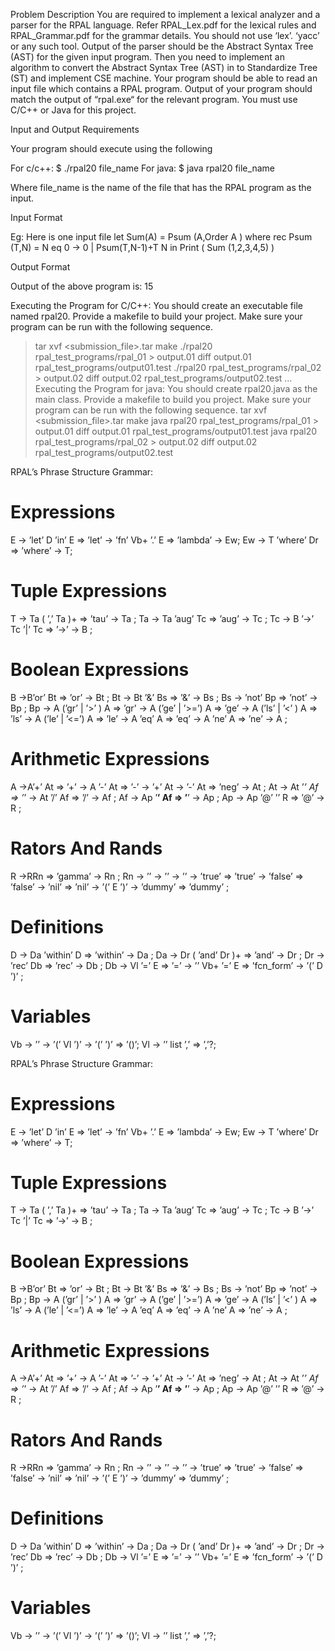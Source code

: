 Problem Description
You are required to implement a lexical analyzer and a parser for the RPAL language. Refer
RPAL_Lex.pdf for the lexical rules and RPAL_Grammar.pdf for the grammar details.
You should not use ‘lex’. ‘yacc’ or any such tool.
Output of the parser should be the Abstract Syntax Tree (AST) for the given input program. Then
you need to implement an algorithm to convert the Abstract Syntax Tree (AST) in to Standardize
Tree (ST) and implement CSE machine.
Your program should be able to read an input file which contains a RPAL program.
Output of your program should match the output of “rpal.exe“ for the relevant program.
You must use C/C++ or Java for this project.

Input and Output Requirements

Your program should execute using the following

For c/c++:
$ ./rpal20 file_name
For java:
$ java rpal20 file_name

Where file_name is the name of the file that has the RPAL program as the input.

Input Format

Eg: Here is one input file
let Sum(A) = Psum (A,Order A )
where rec Psum (T,N) = N eq 0 -> 0
 | Psum(T,N-1)+T N
in Print ( Sum (1,2,3,4,5) )

Output Format

Output of the above program is:
15

Executing the Program for C/C++:
 You should create an executable file named rpal20. Provide a makefile to build your
project. Make sure your program can be run with the following sequence.

 > tar xvf <submission_file>.tar
 >make
 > ./rpal20 rpal_test_programs/rpal_01 > output.01
 > diff output.01 rpal_test_programs/output01.test
 > ./rpal20 rpal_test_programs/rpal_02 > output.02
 > diff output.02 rpal_test_programs/output02.test
 …
Executing the Program for java:
You should create rpal20.java as the main class. Provide a makefile to build you project.
Make sure your program can be run with the following sequence.
 > tar xvf <submission_file>.tar
 >make
 > java rpal20 rpal_test_programs/rpal_01 > output.01
 > diff output.01 rpal_test_programs/output01.test
 > java rpal20 rpal_test_programs/rpal_02 > output.02
 > diff output.02 rpal_test_programs/output02.test


RPAL’s Phrase Structure Grammar:
# Expressions ############################################
E -> ’let’ D ’in’ E => ’let’
-> ’fn’ Vb+ ’.’ E => ’lambda’
-> Ew;
Ew -> T ’where’ Dr => ’where’
-> T;
# Tuple Expressions ######################################
T -> Ta ( ’,’ Ta )+ => ’tau’
-> Ta ;
Ta -> Ta ’aug’ Tc => ’aug’
-> Tc ;
Tc -> B ’->’ Tc ’|’ Tc => ’->’
-> B ;
# Boolean Expressions ####################################
B ->B’or’ Bt => ’or’
-> Bt ;
Bt -> Bt ’&’ Bs => ’&’
-> Bs ;
Bs -> ’not’ Bp => ’not’
-> Bp ;
Bp -> A (’gr’ | ’>’ ) A => ’gr’
-> A (’ge’ | ’>=’) A => ’ge’
-> A (’ls’ | ’<’ ) A => ’ls’
-> A (’le’ | ’<=’) A => ’le’
-> A ’eq’ A => ’eq’
-> A ’ne’ A => ’ne’
-> A ;
# Arithmetic Expressions #################################
A ->A’+’ At => ’+’
-> A ’-’ At => ’-’
-> ’+’ At
-> ’-’ At => ’neg’
-> At ;
At -> At ’*’ Af => ’*’
-> At ’/’ Af => ’/’
-> Af ;
Af -> Ap ’**’ Af => ’**’
-> Ap ;
Ap -> Ap ’@’ ’<IDENTIFIER>’ R => ’@’
-> R ;
# Rators And Rands #######################################
R ->RRn => ’gamma’
-> Rn ;
Rn -> ’<IDENTIFIER>’
-> ’<INTEGER>’
-> ’<STRING>’
-> ’true’ => ’true’
-> ’false’ => ’false’
-> ’nil’ => ’nil’
-> ’(’ E ’)’
-> ’dummy’ => ’dummy’ ;
# Definitions ############################################
D -> Da ’within’ D => ’within’
-> Da ;
Da -> Dr ( ’and’ Dr )+ => ’and’
-> Dr ;
Dr -> ’rec’ Db => ’rec’
-> Db ;
Db -> Vl ’=’ E => ’=’
-> ’<IDENTIFIER>’ Vb+ ’=’ E => ’fcn_form’
-> ’(’ D ’)’ ;
# Variables ##############################################
Vb -> ’<IDENTIFIER>’
-> ’(’ Vl ’)’
-> ’(’ ’)’ => ’()’;
Vl -> ’<IDENTIFIER>’ list ’,’ => ’,’?;



RPAL’s Phrase Structure Grammar:
# Expressions ############################################
E -> ’let’ D ’in’ E => ’let’
-> ’fn’ Vb+ ’.’ E => ’lambda’
-> Ew;
Ew -> T ’where’ Dr => ’where’
-> T;
# Tuple Expressions ######################################
T -> Ta ( ’,’ Ta )+ => ’tau’
-> Ta ;
Ta -> Ta ’aug’ Tc => ’aug’
-> Tc ;
Tc -> B ’->’ Tc ’|’ Tc => ’->’
-> B ;
# Boolean Expressions ####################################
B ->B’or’ Bt => ’or’
-> Bt ;
Bt -> Bt ’&’ Bs => ’&’
-> Bs ;
Bs -> ’not’ Bp => ’not’
-> Bp ;
Bp -> A (’gr’ | ’>’ ) A => ’gr’
-> A (’ge’ | ’>=’) A => ’ge’
-> A (’ls’ | ’<’ ) A => ’ls’
-> A (’le’ | ’<=’) A => ’le’
-> A ’eq’ A => ’eq’
-> A ’ne’ A => ’ne’
-> A ;
# Arithmetic Expressions #################################
A ->A’+’ At => ’+’
-> A ’-’ At => ’-’
-> ’+’ At
-> ’-’ At => ’neg’
-> At ;
At -> At ’*’ Af => ’*’
-> At ’/’ Af => ’/’
-> Af ;
Af -> Ap ’**’ Af => ’**’
-> Ap ;
Ap -> Ap ’@’ ’<IDENTIFIER>’ R => ’@’
-> R ;
# Rators And Rands #######################################
R ->RRn => ’gamma’
-> Rn ;
Rn -> ’<IDENTIFIER>’
-> ’<INTEGER>’
-> ’<STRING>’
-> ’true’ => ’true’
-> ’false’ => ’false’
-> ’nil’ => ’nil’
-> ’(’ E ’)’
-> ’dummy’ => ’dummy’ ;
# Definitions ############################################
D -> Da ’within’ D => ’within’
-> Da ;
Da -> Dr ( ’and’ Dr )+ => ’and’
-> Dr ;
Dr -> ’rec’ Db => ’rec’
-> Db ;
Db -> Vl ’=’ E => ’=’
-> ’<IDENTIFIER>’ Vb+ ’=’ E => ’fcn_form’
-> ’(’ D ’)’ ;
# Variables ##############################################
Vb -> ’<IDENTIFIER>’
-> ’(’ Vl ’)’
-> ’(’ ’)’ => ’()’;
Vl -> ’<IDENTIFIER>’ list ’,’ => ’,’?;
